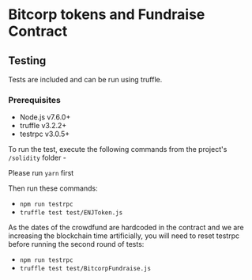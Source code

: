 # Bitcorp tokens and Fundraise Contract

## Testing
Tests are included and can be run using truffle.

### Prerequisites
* Node.js v7.6.0+
* truffle v3.2.2+
* testrpc v3.0.5+

To run the test, execute the following commands from the project's `/solidity` folder -

Please run `yarn` first

Then run these commands:

* `npm run testrpc`
* `truffle test test/ENJToken.js`

As the dates of the crowdfund are hardcoded in the contract and we are increasing 
the blockchain time artificially, you will need to reset testrpc before running 
the second round of tests:

* `npm run testrpc`
* `truffle test test/BitcorpFundraise.js`


